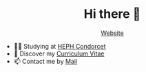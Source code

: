 <h1 align="center">Hi there 👋</h1>

<p align="center">
  <a href="https://geets.dev">Website</a> 
</p>

* 👨‍🎓 Studying at [HEPH Condorcet](https://condorcet.be) <br/>
* 📄 Discover my [Curriculum Vitae](https://www.notion.so/geets/Benjamin-Geets-99a84be8748541249cbbe3e820439c70)<br/>
* 📫 Contact me by [Mail](mailto:benjamin@geets.dev) 


